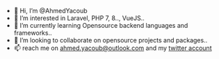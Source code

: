 - 👋 Hi, I’m @AhmedYacoub
- 👀 I’m interested in Laravel, PHP 7, 8.., VueJS..
- 🌱 I’m currently learning Opensource backend languages and frameworks..
- 💞️ I’m looking to collaborate on opensource projects and packages..
- 📫 reach me on <a href="mailto:ahmed.yacoub@outlook.com">ahmed.yacoub@outlook.com</a> and my <a href="https://twitter.com/devahmedyacoub">twitter account </a>

